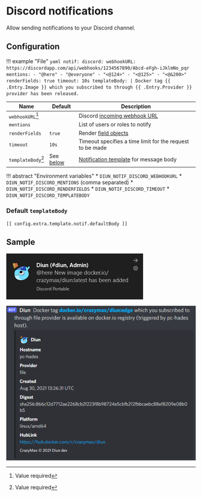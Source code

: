 # Discord notifications

Allow sending notifications to your Discord channel.

## Configuration

!!! example "File"
    ```yaml
    notif:
      discord:
        webhookURL: https://discordapp.com/api/webhooks/1234567890/Abcd-eFgh-iJklmNo_pqr
        mentions:
          - "@here"
          - "@everyone"
          - "<@124>"
          - "<@125>"
          - "<@&200>"
        renderFields: true
        timeout: 10s
        templateBody: |
          Docker tag {{ .Entry.Image }} which you subscribed to through {{ .Entry.Provider }} provider has been released.
    ```

| Name                | Default                               | Description   |
|---------------------|---------------------------------------|---------------|
| `webhookURL`[^1]    |                                       | Discord [incoming webhook URL](https://support.discord.com/hc/en-us/articles/228383668-Intro-to-Webhooks) |
| `mentions`          |                                       | List of users or roles to notify |
| `renderFields`      | `true`                                | Render [field objects](https://discordjs.guide/popular-topics/embeds.html) |
| `timeout`           | `10s`                                 | Timeout specifies a time limit for the request to be made |
| `templateBody`[^1]  | See [below](#default-templatebody)    | [Notification template](../faq.md#notification-template) for message body |

!!! abstract "Environment variables"
    * `DIUN_NOTIF_DISCORD_WEBHOOKURL`
    * `DIUN_NOTIF_DISCORD_MENTIONS` (comma separated)
    * `DIUN_NOTIF_DISCORD_RENDERFIELDS`
    * `DIUN_NOTIF_DISCORD_TIMEOUT`
    * `DIUN_NOTIF_DISCORD_TEMPLATEBODY`

### Default `templateBody`

```
[[ config.extra.template.notif.defaultBody ]]
```

## Sample

![](../assets/notif/discord-1.png)

![](../assets/notif/discord-2.png)

[^1]: Value required
